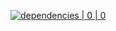 [![dependencies | 0 | 0](https://img.shields.io/badge/dependencies-0%20|%200-green.svg)](DEPENDENCIES.md)
